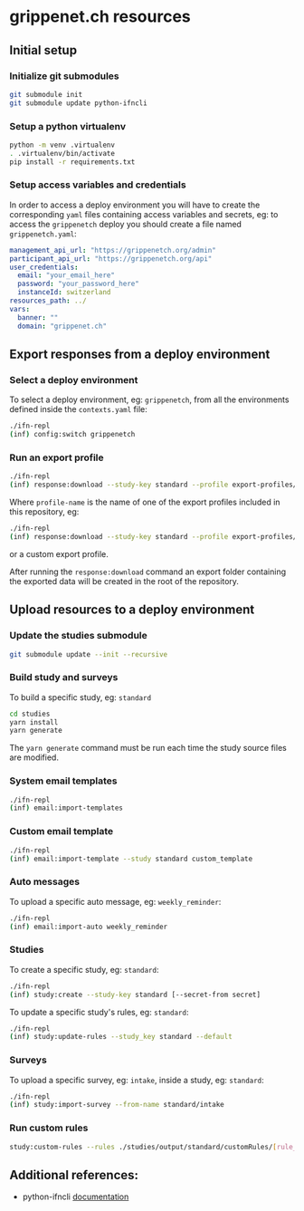 # grippenet.ch resources

## Initial setup

### Initialize git submodules

``` sh
git submodule init
git submodule update python-ifncli
```

### Setup a python virtualenv

``` sh
python -m venv .virtualenv
. .virtualenv/bin/activate
pip install -r requirements.txt
```

### Setup access variables and credentials

In order to access a deploy environment you will have to create the corresponding `yaml` files containing access variables and secrets, eg: to access the `grippenetch` deploy you should create a file named `grippenetch.yaml`:

``` yaml
management_api_url: "https://grippenetch.org/admin"
participant_api_url: "https://grippenetch.org/api"
user_credentials:
  email: "your_email_here"
  password: "your_password_here"
  instanceId: switzerland
resources_path: ../
vars:
  banner: ""
  domain: "grippenet.ch"
```

## Export responses from a deploy environment

### Select a deploy environment

To select a deploy environment, eg: `grippenetch`, from all the environments defined inside the `contexts.yaml` file:

``` sh
./ifn-repl
(inf) config:switch grippenetch
```

### Run an export profile

``` sh
./ifn-repl
(inf) response:download --study-key standard --profile export-profiles/[profile-name].yaml
```

Where `profile-name` is the name of one of the export profiles included in this repository, eg:

``` sh
./ifn-repl
(inf) response:download --study-key standard --profile export-profiles/intake.yaml
```

or a custom export profile.

After running the `response:download` command an export folder containing the exported data will be created in the root of the repository.

## Upload resources to a deploy environment

### Update the studies submodule

``` sh
git submodule update --init --recursive
```

### Build study and surveys

To build a specific study, eg: `standard`

``` sh
cd studies
yarn install
yarn generate
```

The `yarn generate` command must be run each time the study source files are modified.

### System email templates

``` sh
./ifn-repl
(inf) email:import-templates
```

### Custom email template

``` sh
./ifn-repl
(inf) email:import-template --study standard custom_template
```

### Auto messages

To upload a specific auto message, eg: `weekly_reminder`:

``` sh
./ifn-repl
(inf) email:import-auto weekly_reminder
```

### Studies

To create a specific study, eg: `standard`:

``` sh
./ifn-repl
(inf) study:create --study-key standard [--secret-from secret]
```

To update a specific study's rules, eg: `standard`:

``` sh
./ifn-repl
(inf) study:update-rules --study_key standard --default
```

### Surveys

To upload a specific survey, eg: `intake`, inside a study, eg: `standard`:

``` sh
./ifn-repl
(inf) study:import-survey --from-name standard/intake
```

### Run custom rules

``` sh
study:custom-rules --rules ./studies/output/standard/customRules/[rule_name].json --study standard --all
```

## Additional references:

- python-ifncli [documentation](python-ifncli/readme.md)